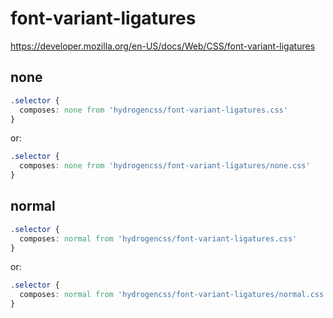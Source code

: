 # font-variant-ligatures

https://developer.mozilla.org/en-US/docs/Web/CSS/font-variant-ligatures

## none
```css
.selector {
  composes: none from 'hydrogencss/font-variant-ligatures.css'
}
```

or:
```css
.selector {
  composes: none from 'hydrogencss/font-variant-ligatures/none.css'
}
```

## normal
```css
.selector {
  composes: normal from 'hydrogencss/font-variant-ligatures.css'
}
```

or:
```css
.selector {
  composes: normal from 'hydrogencss/font-variant-ligatures/normal.css'
}
```

